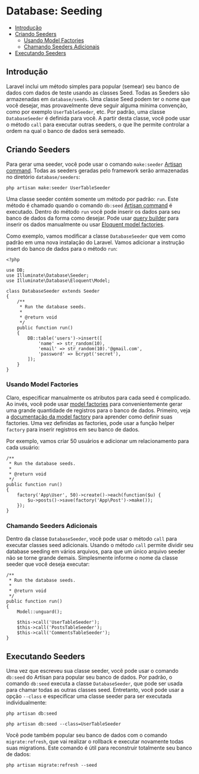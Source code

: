 # Database: Seeding

- [Introdução](#introduction)
- [Criando Seeders](#writing-seeders)
	- [Usando Model Factories](#using-model-factories)
	- [Chamando Seeders Adicionais](#calling-additional-seeders)
- [Executando Seeders](#running-seeders)

<a name="introduction"></a>
## Introdução

Laravel inclui um método simples para popular (semear) seu banco de dados com dados de teste usando as classes Seed. Todas as Seeders são armazenadas em `database/seeds`. Uma classe Seed podem ter o nome que você desejar, mas provavelmente deve seguir alguma mínima convenção, como por exemplo `UserTableSeeder`, etc. Por padrão, uma classe `DatabaseSeeder` é definida para você. A partir desta classe, você pode usar o método `call` para executar outras seeders, o que lhe permite controlar a ordem na qual o banco de dados será semeado.

<a name="writing-seeders"></a>
## Criando Seeders

Para gerar uma seeder, você pode usar o comando `make:seeder` [Artisan command](/docs/{{version}}/artisan). Todas as seeders geradas pelo framework serão armazenadas no diretório `database/seeders`:

	php artisan make:seeder UserTableSeeder

Uma classe seeder contém somente um método por padrão: `run`. Este método é chamado quando o comando `db:seed` [Artisan command](/docs/{{version}}/artisan) é executado. Dentro do método `run` você pode inserir os dados para seu banco de dados da forma como desejar. Pode usar [query builder](/docs/{{version}}/queries) para inserir os dados manualmente ou usar [Eloquent model factories](/docs/{{version}}/testing#model-factories).

Como exemplo, vamos modificar a classe `DatabaseSeeder` que vem como padrão em uma nova instalação do Laravel. Vamos adicionar a instrução insert do banco de dados para o método `run`:

	<?php

	use DB;
	use Illuminate\Database\Seeder;
	use Illuminate\Database\Eloquent\Model;

	class DatabaseSeeder extends Seeder
	{
	    /**
	     * Run the database seeds.
	     *
	     * @return void
	     */
	    public function run()
	    {
	        DB::table('users')->insert([
	        	'name' => str_random(10),
	        	'email' => str_random(10).'@gmail.com',
	        	'password' => bcrypt('secret'),
	        ]);
	    }
	}

<a name="using-model-factories"></a>
### Usando Model Factories

Claro, especificar manualmente os atributos para cada seed é complicado. Ao invés, você pode usar [model factories](/docs/{{version}}/testing#model-factories) para convenientemente gerar uma grande quantidade de registros para o banco de dados. Primeiro, veja a [documentação da model factory](/docs/{{version}}/testing#model-factories) para aprender como definir suas factories. Uma vez definidas as factories, pode usar a função helper `factory` para inserir registros em seu banco de dados.

Por exemplo, vamos criar 50 usuários e adicionar um relacionamento para cada usuário:

    /**
     * Run the database seeds.
     *
     * @return void
     */
    public function run()
    {
        factory('App\User', 50)->create()->each(function($u) {
        	$u->posts()->save(factory('App\Post')->make());
        });
    }

<a name="calling-additional-seeders"></a>
### Chamando Seeders Adicionais

Dentro da classe `DatabaseSeeder`, você pode usar o método `call` para executar classes seed adicionais. Usando o método `call` permite dividir seu database seeding em vários arquivos, para que um único arquivo seeder não se torne grande demais. Simplesmente informe o nome da classe seeder que você deseja executar:

    /**
     * Run the database seeds.
     *
     * @return void
     */
    public function run()
    {
        Model::unguard();

        $this->call('UserTableSeeder');
        $this->call('PostsTableSeeder');
        $this->call('CommentsTableSeeder');
    }

<a name="running-seeders"></a>
## Executando Seeders

Uma vez que escreveu sua classe seeder, você pode usar o comando `db:seed` do Artisan para popular seu banco de dados. Por padrão, o comando `db:seed` executa a classe `DatabaseSeeder`, que pode ser usada para chamar todas as outras classes seed. Entretanto, você pode usar a opção `--class` e especificar uma classe seeder para ser executada individualmente:

	php artisan db:seed

	php artisan db:seed --class=UserTableSeeder

Você pode também popular seu banco de dados com o comando `migrate:refresh`, que vai realizar o rollback e executar novamente todas suas migrations. Este comando é útil para reconstruir totalmente seu banco de dados:

	php artisan migrate:refresh --seed
